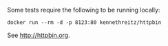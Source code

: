 
Some tests require the following to be running locally:

```
docker run --rm -d -p 8123:80 kennethreitz/httpbin
```

See http://httpbin.org.
